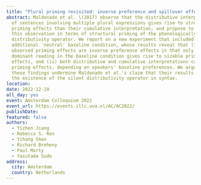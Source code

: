 ```yaml
---
title: "Plural priming revisited: inverse preference and spillover effects"
abstract: Maldonado et al. \(2017) observe that the distributive interpretation
  of sentences involving multiple plural expressions gives rise to stronger
  priming effects than their cumulative interpretation, and propose to interpret
  this observation in terms of structural priming of the phonologically silent
  distributivity operator. We report on a new experiment that included an
  additional `neutral' baseline condition, whose results reveal that (i) the
  observed priming effects are inverse preference effects in that only the less
  dominant reading in the baseline condition gives rise to sizable priming
  effects, and (ii) both distributive and cumulative interpretations can have
  priming effects, depending on speakers' baseline preferences. We argue that
  these findings undermine Maldonado et al.'s claim that their results evidence
  the existence of the silent distributivity operator in syntax.
location:
date: 2022-12-19
all_day: yes
event: Amsterdam Colloquium 2022
event_url: https://events.illc.uva.nl/AC/AC2022/
publishDate: 
featured: false
authors:
  - Yizhen Jiang
  - Rebecca S. Ren
  - Yihang Shen
  - Richard Breheny
  - Paul Marty 
  - Yasutada Sudo
address:
  city: Amsterdam
  country: Netherlands
---
```

